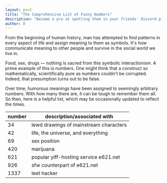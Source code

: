 ```yaml
---
layout: post
title: "The Comprehensive List of Funny Numbers"
description: "Become a pro at spotting them in your friends' Discord pics."
author: B
---
```


From the beginning of human history, man has attempted to find
patterns in every aspect of life and assign meaning to them
as symbols. It's how communicate meaning to other people
and survive in the social world we live in.

Food, sex, drugs — nothing is sacred from this symbolic interactionism.
A prime example of this is numbers. One might think that a construct
so mathematically, scientifically pure as numbers couldn't be corrupted.
Indeed, that presumption turns out to be false.

Over time, humorous meanings have been assigned to seemingly arbitrary
numbers. With how many there are, it can be tough to remember them all.
So then, here is a helpful list, which may be occasionally updated to
reflect the times.

| number | description/associated with            |
| ------ | -------------------------------------- |
| 34     | lewd drawings of mainstream characters |
| 42     | life, the universe, and everything     |
| 69     | sex position                           |
| 420    | marijuana                              |
| 621    | popular yiff-hosting service e621.net  |
| 926    | sfw counterpart of e621.net            |
| 1337   | leet hacker                            |
